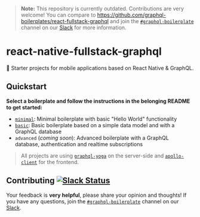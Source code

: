 > **Note:** This repository is currently outdated. Contributions are very welcome! You can compare to https://github.com/graphql-boilerplates/react-fullstack-graphql and join the [`#graphql-boilerplate`](https://graphcool.slack.com/messages/graphql-boilerplate) channel on our [Slack](https://graphcool.slack.com/) for more information.

# react-native-fullstack-graphql

🚀 Starter projects for mobile applications based on React Native & GraphQL.

## Quickstart

**Select a boilerplate and follow the instructions in the belonging README to get started:**

- [`minimal`](./minimal): Minimal boilerplate with basic "Hello World" functionality
- [`basic`](./basic): Basic boilerplate based on a simple data model and with a GraphQL database
- `advanced` (_coming soon_): Advanced boilerplate with a GraphQL database, authentication and realtime subscriptions

> All projects are using [`graphql-yoga`](https://github.com/graphcool/graphql-yoga/) on the server-side and [`apollo-client`](https://www.apollographql.com/client/) for the frontend.

## Contributing [![Slack Status](https://slack.graph.cool/badge.svg)](https://slack.graph.cool)

Your feedback is **very helpful**, please share your opinion and thoughts! If you have any questions, join the [`#graphql-boilerplate`](https://graphcool.slack.com/messages/graphql-boilerplate) channel on our [Slack](https://graphcool.slack.com/).
